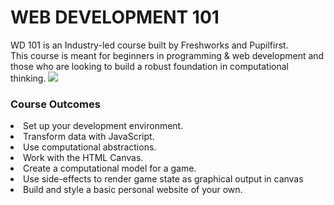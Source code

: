 <h1>WEB DEVELOPMENT 101</h1>
WD 101 is an Industry-led course built by Freshworks and Pupilfirst.<br>
This course is meant for beginners in programming & web development and those who are looking to build
a robust foundation in computational thinking.

<img src="https://cdn.glitch.com/3168e7b0-4455-4412-b917-7a9c555bff15%2Fweb2.PNG?v=1625104456792"> 
<h3>Course Outcomes</h3>
<li>Set up your development environment.
<li>Transform data with JavaScript.
    <li>Use computational abstractions.
        <li>Work with the HTML Canvas.
            <li>Create a computational model for a game.
               <li>Use side-effects to render game state as graphical output in canvas<li>Build and style a basic personal website of your own.
